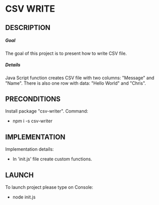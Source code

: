 CSV WRITE
=========


DESCRIPTION
-----------

##### Goal
The goal of this project is to present how to write CSV file.

##### Details
Java Script function creates CSV file with two columns: "Message" and "Name". 
There is also one row with data: "Hello World" and "Chris".


PRECONDITIONS
-------------

Install package "csv-writer". Command:
* npm i -s csv-writer


IMPLEMENTATION
--------------

Implementation details:
* In 'init.js' file create custom functions.
  

LAUNCH
------

To launch project please type on Console:
* node init.js